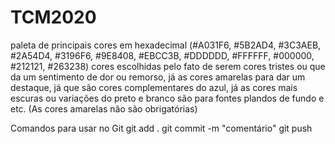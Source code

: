 # TCM2020
paleta de principais cores em hexadecimal
(#A031F6, #5B2AD4, #3C3AEB, #2A54D4, #3196F6, #9E8408, #EBCC3B, #DDDDDD, #FFFFFF, #000000, #212121, #263238)
cores escolhidas pelo fato de serem cores tristes ou que da um sentimento de dor ou remorso, já as cores amarelas para dar um destaque, já que são cores complementares do azul, já as cores mais escuras ou variações do preto e branco são para fontes plandos de fundo e etc. (As cores amarelas não são obrigatórias)

Comandos para usar no Git
git add .
git commit -m "comentário"
git push